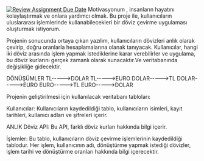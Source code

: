 [![Review Assignment Due Date](https://classroom.github.com/assets/deadline-readme-button-24ddc0f5d75046c5622901739e7c5dd533143b0c8e959d652212380cedb1ea36.svg)](https://classroom.github.com/a/uelKf0-p)
Motivasyonum , insanların hayatını kolaylaştırmak ve onlara yardımcı olmak. Bu proje ile, kullanıcıların uluslararası işlemlerinde kullanabilecekleri bir döviz çevirme uygulaması oluşturmak istiyorum.

Projenin sonucunda ortaya çıkan yazılım, kullanıcıların dövizleri anlık olarak çevirip, doğru oranlarla hesaplamalarına olanak tanıyacak. Kullanıcılar, hangi iki döviz arasında işlem yapmak istediklerine karar verebilirler ve uygulama, bu döviz kurlarını gerçek zamanlı olarak sunacaktır.Ve veritabanında değişikliğe gidecektir.

DÖNÜŞÜMLER
TL----->DOLAR
TL----->EURO
DOLAR----->TL
DOLAR----->EURO
EURO----->TL
EURO----->DOLAR


Projenin geliştirilmesi için kullanılacak veritabanı tabloları:

Kullanıcılar: 
Kullanıcıların kaydedildiği tablo, kullanıcıların isimleri, kayıt tarihleri, kullanıcı adları ve şifreleri içerir.

ANLIK Döviz API: 
Bu API, farklı döviz kurları  hakkında bilgi içerir.

İşlemler: 
Bu tablo, kullanıcıların döviz çevirme işlemlerinin kaydedildiği tablodur. Her işlem, kullanıcının adı, dönüştürme yapmak istediği dövizler, işlem tarihi ve dönüştürme oranları hakkında bilgi içerecektir.
